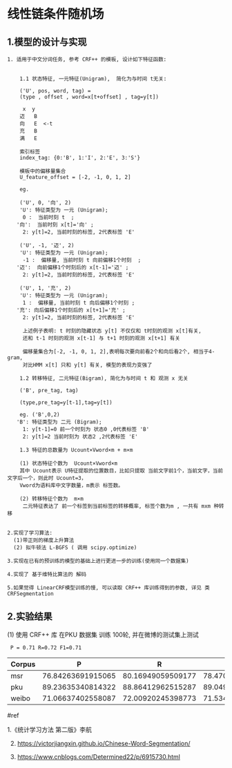 
# 线性链条件随机场

## 1.模型的设计与实现

    1. 适用于中文分词任务, 参考 CRF++ 的模板, 设计如下特征函数:


        1.1 状态特征, 一元特征(Unigram),  简化为与时间 t无关:

        ('U', pos, word, tag) =
        (type , offset , word=x[t+offset] , tag=y[t])

         x  y
        迈	B
        向	E  <-t
        充	B
        满	E

        索引标签
        index_tag: {0:'B', 1:'I', 2:'E', 3:'S'}

        模板中的偏移量集合
        U_feature_offset = [-2, -1, 0, 1, 2]

        eg.

        ('U', 0, '向', 2)
        'U': 特征类型为 一元 (Unigram);
         0 :  当前时刻 t  ;
       '向':  当前时刻 x[t]='向' ;
         2: y[t]=2, 当前时刻的标签, 2代表标签 'E'

        ('U', -1, '迈', 2)
        'U': 特征类型为 一元 (Unigram);
         -1 :  偏移量, 当前时刻 t 向前偏移1个时刻  ;
       '迈':  向前偏移1个时刻后的 x[t-1]='迈' ;
         2: y[t]=2, 当前时刻的标签, 2代表标签 'E'

        ('U', 1, '充', 2)
        'U': 特征类型为 一元 (Unigram);
         1 :  偏移量, 当前时刻 t 向后偏移1个时刻 ;
       '充': 向后偏移1个时刻后的 x[t+1]='充' ;
         2: y[t]=2, 当前时刻的标签, 2代表标签 'E'

         上述例子表明: t 时刻的隐藏状态 y[t] 不仅仅和 t时刻的观测 x[t]有关,
         还和 t-1 时刻的观测 x[t-1] 与 t+1 时刻的观测 x[t+1] 有关

         偏移量集合为[-2, -1, 0, 1, 2],表明每次要向前看2个和向后看2个, 相当于4-gram,
         对比HMM x[t] 只和 y[t] 有关, 模型的表现力变强了

        1.2 转移特征, 二元特征(Bigram), 简化为与时间 t 和 观测 x 无关

        ('B', pre_tag, tag)

        (type,pre_tag=y[t-1],tag=y[t])

        eg. ('B',0,2)
       'B': 特征类型为 二元 (Bigram);
         1: y[t-1]=0 前一个时刻为 状态0 ,0代表标签 'B'
         2: y[t]=2 当前时刻为 状态2 ,2代表标签 'E'

        1.3 特征的总数量为 Ucount×Vword×m + m×m

        (1) 状态特征个数为  Ucount×Vword×m
        其中 Ucount表示 U特征提取的位置数目，比如只提取 当前文字前1个，当前文字，当前文字后一个，则此时 Ucount=3，
        Vword为语料库中文字数量，m表示 标签数。

        (2) 转移特征个数为  m×m
         二元特征表达了 前一个标签到当前标签的转移概率, 标签个数为m , 一共有 mxm 种转移


    2.实现了学习算法:
      (1)带正则的梯度上升算法
      (2) 拟牛顿法 L-BGFS ( 调用 scipy.optimize)

    3.实现在已有的预训练的模型的基础上进行更进一步的训练(使用同一个数据集)

    4.实现了 基于维特比算法的 解码

    5.如果觉得 LinearCRF模型训练的慢, 可以读取 CRF++ 库训练得到的参数, 详见 类 CRFSegmentation


## 2.实验结果

(1)  使用 CRF++ 库 在PKU 数据集 训练 100轮, 并在微博的测试集上测试

     P = 0.71 R=0.72 F1=0.71



| Corpus | P | R | F1 |
| ------ | ---- | ---- | ---- |
| msr | 76.84263691915065 | 80.16949059509177 | 78.47081821412925 |
| pku | 89.23635340814322 | 88.86412962515287 | 89.04985254930146 |
| weibo | 71.06637402558087 | 72.00920245398773 | 71.53468175065706 |




#ref

1.《统计学习方法 第二版》李航

2. https://victorjiangxin.github.io/Chinese-Word-Segmentation/

3. https://www.cnblogs.com/Determined22/p/6915730.html
